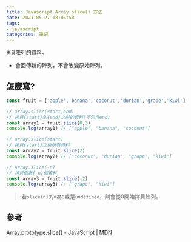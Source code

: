 ```yaml
---
title: Javascript Array slice() 方法
date: 2021-05-27 18:06:58
tags:
- javascript
categories: 筆記
---
```


`拷貝`陣列的資料。
* 會回傳新的陣列，不會改變原始陣列。

<!-- more -->

## 怎麼寫?
```javascript Array.prototype.slice()
const fruit = ['apple','banana','coconut','durian','grape','kiwi']

// array.slice(start,end)
// 拷貝{start}到{end}之前的資料(不包含end)
const array1 = fruit.slice(0,3)
console.log(array1) // ["apple", "banana", "coconut"]

// array.slice(start)
// 拷貝{start}之後所有資料
const array2 = fruit.slice(2)
console.log(array2) // ["coconut", "durian", "grape", "kiwi"]

// array.slice(-n)
// 拷貝倒數{-n}個資料
const array3 = fruit.slice(-2)
console.log(array3) // ["grape", "kiwi"]
```
> 若`slice(n)`的`n`為`0`或是`undefined`，則會從0開始拷貝陣列。

## 參考
[Array.prototype.slice() - JavaScript | MDN](https://developer.mozilla.org/zh-TW/docs/Web/JavaScript/Reference/Global_Objects/Array/slice)